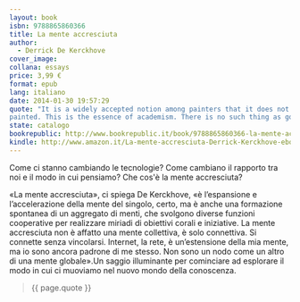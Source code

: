 ```yaml
---
layout: book
isbn: 9788865860366
title: La mente accresciuta
author:
  - Derrick De Kerckhove
cover_image:
collana: essays
price: 3,99 €
format: epub
lang: italiano
date: 2014-01-30 19:57:29
quote: "It is a widely accepted notion among painters that it does not matter what one paints as long as it is well
painted. This is the essence of academism. There is no such thing as good painting about nothing. We assert that only that subject matter is valid which is tragic and timeless. That is why we profess spiritual kinship with primitive and archaic art."
state: catalogo
bookrepublic: http://www.bookrepublic.it/book/9788865860366-la-mente-accresciuta/
kindle: http://www.amazon.it/La-mente-accresciuta-Derrick-Kerckhove-ebook/dp/B004EYTBGC/
---
```


Come ci stanno cambiando le tecnologie? Come cambiano il rapporto tra noi e il modo in cui pensiamo? Che cos'è la
mente accresciuta?

«La mente accresciuta», ci spiega De Kerckhove, «è l’espansione e l’accelerazione della mente del singolo, certo, ma è anche una formazione spontanea di un aggregato di menti, che svolgono diverse funzioni cooperative per realizzare miriadi di obiettivi corali e iniziative. La mente accresciuta non è affatto una mente collettiva, è solo connettiva. Si connette senza vincolarsi. Internet, la rete, è un’estensione della mia mente, ma io sono ancora padrone di me stesso. Non sono un nodo come un altro di una mente globale».Un saggio illuminante per cominciare ad esplorare il modo in cui ci muoviamo nel nuovo mondo della conoscenza.

<blockquote>
    {{ page.quote }}
</blockquote>
